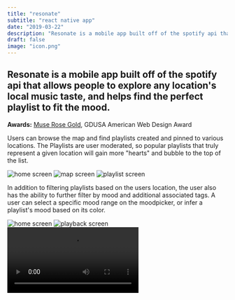 ```yaml
---
title: "resonate"
subtitle: "react native app"
date: "2019-03-22"
description: "Resonate is a mobile app built off of the spotify api that allows people to explore any location's local music taste, and helps find the perfect playlist to fit the mood."
draft: false
image: "icon.png"
---
```


## Resonate is a mobile app built off of the spotify api that allows people to explore any location's local music taste, and helps find the perfect playlist to fit the mood.

**Awards:** [Muse Rose Gold](https://museaward.com/winner-info.php?id=2275), GDUSA American Web Design Award


Users can browse the map and find playlists created and pinned to various locations. The Playlists are user moderated, so popular playlists that truly represent a given location will gain more "hearts" and bubble to the top of the list. 

![home screen](home.png)
![map screen](map.png)
![playlist screen](playlist.png)

In addition to filtering playlists based on the users location, the user also has the ability to further filter by mood and additional associated tags. A user can select a specific mood range on the moodpicker, or infer a playlist's mood based on its color.

![home screen](home.png)
![playback screen](playback.png)
![playlist screen](mood-picker.mp4)